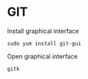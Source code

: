 # GIT

Install graphical interface

```
sudo yum install git-gui
```

Open graphical interface

```
gitk
```
